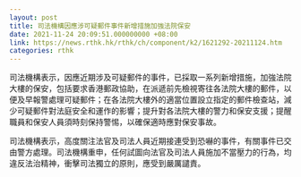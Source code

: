 ```yaml
---
layout: post
title: 司法機構因應涉可疑郵件事件新增措施加強法院保安
date: 2021-11-24 20:09:51.000000000 +08:00
link: https://news.rthk.hk/rthk/ch/component/k2/1621292-20211124.htm
categories: rthk
---
```


司法機構表示，因應近期涉及可疑郵件的事件，已採取一系列新增措施，加強法院大樓的保安，包括要求香港郵政協助，在派遞前先檢視寄往各法院大樓的郵件，以便及早報警處理可疑郵件；在各法院大樓外的適當位置設立指定的郵件檢查站，減少可疑郵件對法庭安全和運作的影響；提升對各法院大樓的警力和保安支援；提醒職員和保安人員須時刻保持警惕，以確保適時應對保安事故。

司法機構表示，高度關注法官及司法人員近期接連受到恐嚇的事件，有關事件已交由警方處理。司法機構重申，任何試圖向法官及司法人員施加不當壓力的行為，均違反法治精神，衝擊司法獨立的原則，應受到嚴厲譴責。
